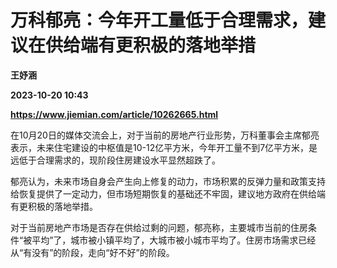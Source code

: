 # 万科郁亮：今年开工量低于合理需求，建议在供给端有更积极的落地举措
**王妤涵**

**2023-10-20 10:43**

**https://www.jiemian.com/article/10262665.html**

在10月20日的媒体交流会上，对于当前的房地产行业形势，万科董事会主席郁亮表示，未来住宅建设的中枢值是10-12亿平方米，今年开工量不到7亿平方米，是远低于合理需求的，现阶段住房建设水平显然超跌了。

郁亮认为，未来市场自身会产生向上修复的动力，市场积累的反弹力量和政策支持给恢复提供了一定动力，但市场短期恢复的基础还不牢固，建议地方政府在供给端有更积极的落地举措。

对于当前房地产市场是否存在供给过剩的问题，郁亮称，主要城市当前的住房条件“被平均”了，城市被小镇平均了，大城市被小城市平均了。住房市场需求已经从“有没有”的阶段，走向“好不好”的阶段。